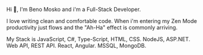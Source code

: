 Hi 👋, I'm Beno Mosko and i'm a Full-Stack Developer.

I love writing clean and comfortable code.
When i'm entering my Zen Mode productivity just flows and the "Ah-Ha" effect is commonly arriving.

My Stack is
JavaScript, C#, Type-Script, HTML, CSS.
NodeJS, ASP.NET.
Web API, REST API.
React, Angular.
MSSQL, MongoDB.
